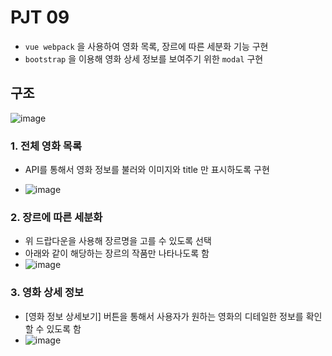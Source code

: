 # PJT 09 

- `vue webpack` 을 사용하여 영화 목록, 장르에 따른 세분화 기능 구현
- `bootstrap` 을 이용해 영화 상세 정보를 보여주기 위한 `modal` 구현

## 구조

![image](https://user-images.githubusercontent.com/52534963/68455511-e61b5400-023e-11ea-8b24-fb8e8b982e25.png)



### 1. 전체 영화 목록

- API를 통해서 영화 정보를 불러와 이미지와 title 만 표시하도록 구현

- ![image](https://user-images.githubusercontent.com/52534963/68455715-60e46f00-023f-11ea-86cb-463459a56116.png)



### 2. 장르에 따른 세분화

- 위 드랍다운을 사용해 장르명을 고를 수 있도록 선택
- 아래와 같이 해당하는 장르의 작품만 나타나도록 함
- ![image](https://user-images.githubusercontent.com/52534963/68455690-51fdbc80-023f-11ea-8df6-b875daf588b4.png)



### 3. 영화 상세 정보

- [영화 정보 상세보기] 버튼을 통해서 사용자가 원하는 영화의 디테일한 정보를 확인할 수 있도록 함
- ![image](https://user-images.githubusercontent.com/52534963/68455836-a43edd80-023f-11ea-984b-fb5ca0f342c2.png)





